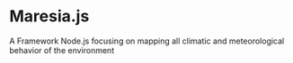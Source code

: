 # Maresia.js

A Framework Node.js focusing on mapping all climatic and meteorological behavior of the environment
